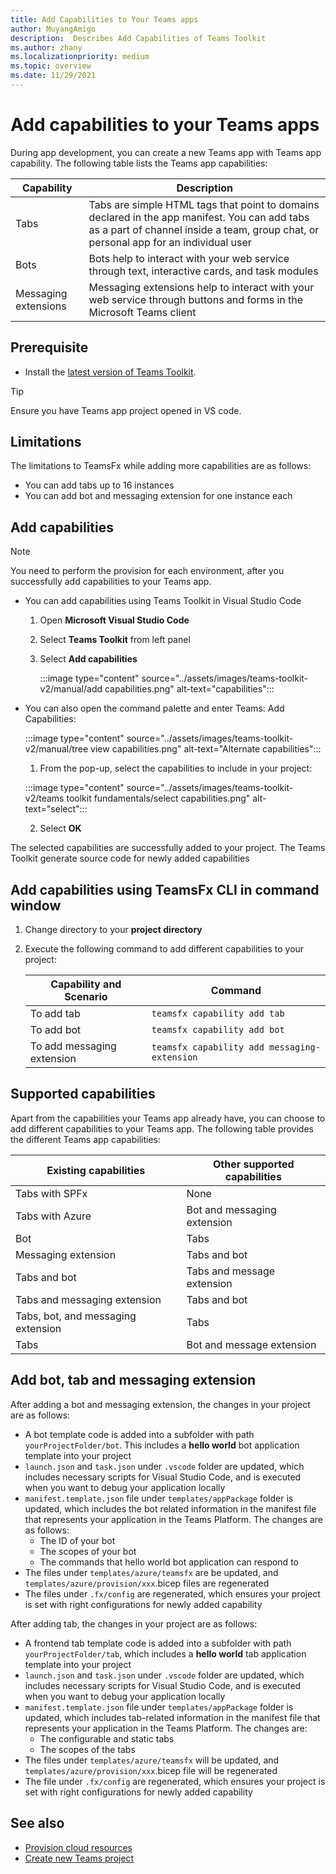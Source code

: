 ```yaml
---
title: Add Capabilities to Your Teams apps
author: MuyangAmigo
description:  Describes Add Capabilities of Teams Toolkit
ms.author: zhany
ms.localizationpriority: medium
ms.topic: overview
ms.date: 11/29/2021
---
```


# Add capabilities to your Teams apps

During app development, you can create a new Teams app with Teams app capability. The following table lists the Teams app capabilities:

|**Capability**|**Description**|
|--------|-------------|
| Tabs |  Tabs are simple HTML tags that point to domains declared in the app manifest. You can add tabs as a part of channel inside a team, group chat, or personal app for an individual user|
| Bots |  Bots help to interact with your web service through text, interactive cards, and task modules|
| Messaging extensions | Messaging extensions help to interact with your web service through buttons and forms in the Microsoft Teams client|

## Prerequisite

* Install the [latest version of Teams Toolkit](https://marketplace.visualstudio.com/items?itemName=TeamsDevApp.ms-teams-vscode-extension).

> [!TIP]
> Ensure you have Teams app project opened in VS code.

## Limitations

The limitations to TeamsFx while adding more capabilities are as follows:

* You can add tabs up to 16 instances
* You can add bot and messaging extension for one instance each
## Add capabilities

> [!Note]
> You need to perform the provision for each environment, after you successfully add capabilities to your Teams app.
* You can add capabilities using Teams Toolkit in Visual Studio Code
    1. Open **Microsoft Visual Studio Code**
    1. Select **Teams Toolkit** from left panel
    1. Select **Add capabilities**

        :::image type="content" source="../assets/images/teams-toolkit-v2/manual/add capabilities.png" alt-text="capabilities":::

*   You can also open the command palette and enter Teams: Add Capabilities:

    :::image type="content" source="../assets/images/teams-toolkit-v2/manual/tree view capabilities.png" alt-text="Alternate capabilities":::


    1. From the pop-up, select the capabilities to include in your project:

    :::image type="content" source="../assets/images/teams-toolkit-v2/teams toolkit fundamentals/select capabilities.png" alt-text="select":::

    2. Select **OK**

The selected capabilities are successfully added to your project. The Teams Toolkit generate source code for newly added capabilities

## Add capabilities using TeamsFx CLI in command window

1. Change directory to your **project directory**
1. Execute the following command to add different capabilities to your project:

   |Capability and Scenario| Command|
   |-----------------------|----------|
   |To add tab|`teamsfx capability add tab`|
   |To add bot|`teamsfx capability add bot`|
   |To add messaging extension|`teamsfx capability add messaging-extension`|

## Supported capabilities

Apart from the capabilities your Teams app already have, you can choose to add different capabilities to your Teams app. The following table provides the different Teams app capabilities:

|Existing capabilities|Other supported capabilities|
|--------------------|--------------------|
|Tabs with SPFx|None|
|Tabs with Azure|Bot and messaging extension|
|Bot|Tabs|
|Messaging extension|Tabs and bot|
|Tabs and bot|Tabs and message extension|
|Tabs and messaging extension|Tabs and bot|
|Tabs, bot, and messaging extension|Tabs|
|Tabs |Bot and message extension|

## Add bot, tab and messaging extension

After adding a bot and messaging extension, the changes in your project are as follows:

* A bot template code is added into a subfolder with path `yourProjectFolder/bot`. This includes a **hello world** bot application template into your project
* `launch.json` and `task.json` under `.vscode` folder are updated, which includes necessary scripts for Visual Studio Code, and is executed when you want to debug your application locally
* `manifest.template.json` file under `templates/appPackage` folder is updated, which includes the bot related information in the manifest file that represents your application in the Teams Platform. The changes are as follows:
  * The ID of your bot
  * The scopes of your bot
  * The commands that hello world bot application can respond to
* The files under `templates/azure/teamsfx` are be updated, and `templates/azure/provision/xxx`.bicep files are regenerated
* The files under `.fx/config` are regenerated, which ensures your project is set with right configurations for newly added capability

After adding tab, the changes in your project are as follows:

* A frontend tab template code is added into a subfolder with path `yourProjectFolder/tab`, which includes a **hello world** tab application template into your project
* `launch.json` and `task.json` under `.vscode` folder are updated, which includes necessary scripts for Visual Studio Code, and is executed when you want to debug your application locally
* `manifest.template.json` file under `templates/appPackage` folder is updated, which includes tab-related information in the manifest file that represents your application in the Teams Platform. The changes are:
  * The configurable and static tabs
  * The scopes of the tabs
* The files under `templates/azure/teamsfx` will be updated, and `templates/azure/provision/xxx`.bicep file will be regenerated
* The file under `.fx/config` are regenerated, which ensures your project is set with right configurations for newly added capability



## See also

* [Provision cloud resources](provision.md)
* [Create new Teams project](create-new-project.md)
